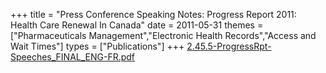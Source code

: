 +++
title = "Press Conference Speaking Notes: Progress Report 2011: Health Care Renewal In Canada"
date = 2011-05-31
themes = ["Pharmaceuticals Management","Electronic Health Records","Access and Wait Times"]
types = ["Publications"]
+++
[2.45.5-ProgressRpt-Speeches_FINAL_ENG-FR.pdf](/files/2.45.5-ProgressRpt-Speeches_FINAL_ENG-FR.pdf)
